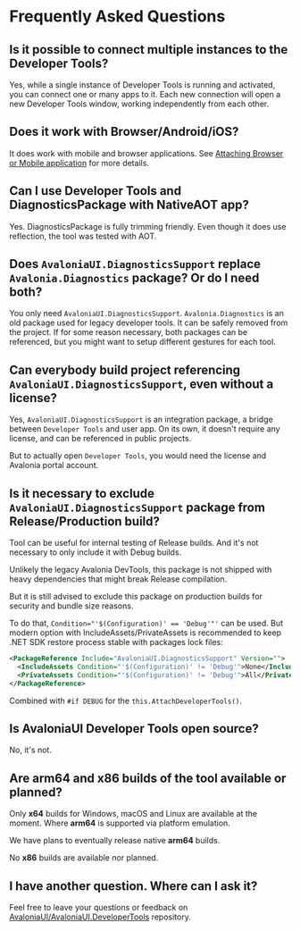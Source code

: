 # Frequently Asked Questions

## Is it possible to connect multiple instances to the Developer Tools?

Yes, while a single instance of Developer Tools is running and activated, you can connect one or many apps to it.
Each new connection will open a new Developer Tools window, working independently from each other.

## Does it work with Browser/Android/iOS?

It does work with mobile and browser applications.
See [Attaching Browser or Mobile application](./advanced/attaching-browser-or-mobile.md) for more details.

## Can I use Developer Tools and DiagnosticsPackage with NativeAOT app?

Yes. DiagnosticsPackage is fully trimming friendly. Even though it does use reflection, the tool was tested with AOT.

## Does `AvaloniaUI.DiagnosticsSupport` replace `Avalonia.Diagnostics` package? Or do I need both?

You only need `AvaloniaUI.DiagnosticsSupport`.
`Avalonia.Diagnostics` is an old package used for legacy developer tools. It can be safely removed from the project.
If for some reason necessary, both packages can be referenced, but you might want to setup different gestures for each tool.

## Can everybody build project referencing `AvaloniaUI.DiagnosticsSupport`, even without a license?

Yes, `AvaloniaUI.DiagnosticsSupport` is an integration package, a bridge between `Developer Tools` and user app. On its own, it doesn't require any license, and can be referenced in public projects.

But to actually open `Developer Tools`, you would need the license and Avalonia portal account.

## Is it necessary to exclude `AvaloniaUI.DiagnosticsSupport` package from Release/Production build?

Tool can be useful for internal testing of Release builds. And it's not necessary to only include it with Debug builds.

Unlikely the legacy Avalonia DevTools, this package is not shipped with heavy dependencies that might break Release compilation.

But it is still advised to exclude this package on production builds for security and bundle size reasons.

To do that, `Condition="'$(Configuration)' == 'Debug'"'` can be used. But modern option with IncludeAssets/PrivateAssets is recommended to keep .NET SDK restore process stable with packages lock files:
```xml
<PackageReference Include="AvaloniaUI.DiagnosticsSupport" Version="">
  <IncludeAssets Condition="'$(Configuration)' != 'Debug'">None</IncludeAssets>
  <PrivateAssets Condition="'$(Configuration)' != 'Debug'">All</PrivateAssets>
</PackageReference>
```

Combined with `#if DEBUG` for the `this.AttachDeveloperTools()`.

## Is AvaloniaUI Developer Tools open source?

No, it's not.

## Are arm64 and x86 builds of the tool available or planned?

Only **x64** builds for Windows, macOS and Linux are available at the moment. Where **arm64** is supported via platform emulation.

We have plans to eventually release native **arm64** builds.

No **x86** builds are available nor planned.

## I have another question. Where can I ask it?

Feel free to leave your questions or feedback on [AvaloniaUI/AvaloniaUI.DeveloperTools](https://github.com/AvaloniaUI/AvaloniaUI.DeveloperTools/ ) repository.
